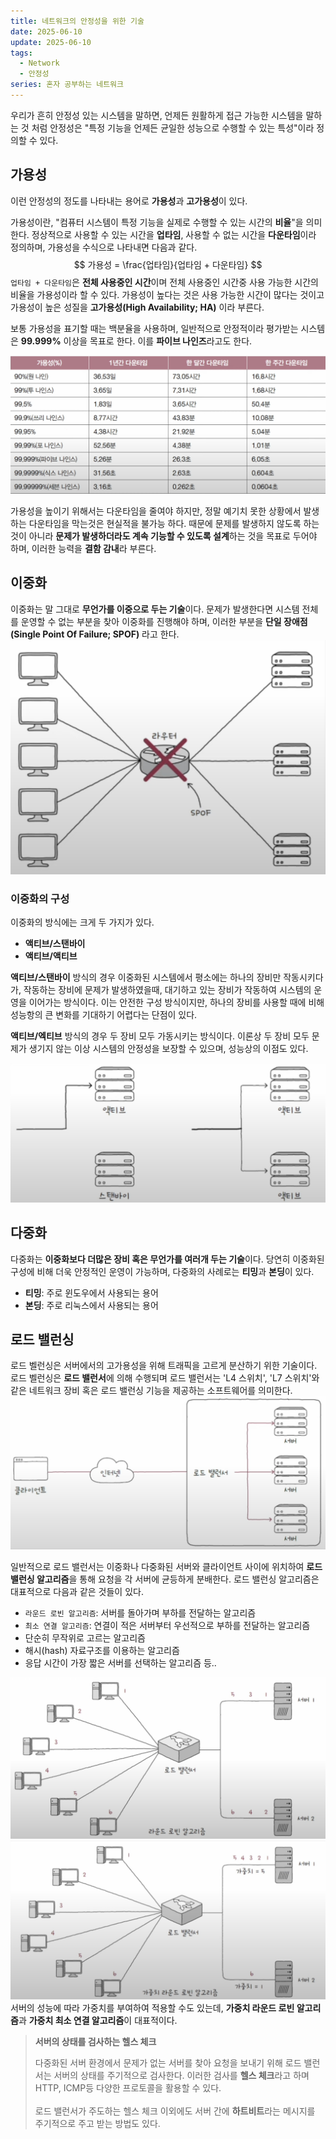 ```yaml
---
title: 네트워크의 안정성을 위한 기술
date: 2025-06-10
update: 2025-06-10
tags:
  - Network
  - 안정성
series: 혼자 공부하는 네트워크
---
```

우리가 흔히 안정성 있는 시스템을 말하면, 언제든 원활하게 접근 가능한 시스템을 말하는 것 처럼 안정성은 "특정 기능을 언제든 균일한 성능으로 수행할 수 있는 특성"이라 정의할 수 있다.
## 가용성
이런 안정성의 정도를 나타내는 용어로 **가용성**과 **고가용성**이 있다. 

가용성이란, "컴퓨터 시스템이 특정 기능을 실제로 수행할 수 있는 시간의 **비율**"을 의미한다. 정상적으로 사용할 수 있는 시간을 **업타임**, 사용할 수 없는 시간을 **다운타임**이라 정의하며, 가용성을 수식으로 나타내면 다음과 같다.
$$
가용성 = \frac{업타임}{업타임 + 다운타임}
$$
`업타임 + 다운타임`은 **전체 사용중인 시간**이며 전체 사용중인 시간중 사용 가능한 시간의 비율을 가용성이라 할 수 있다. 가용성이 높다는 것은 사용 가능한 시간이 많다는 것이고 가용성이 높은 성질을 **고가용성(High Availability; HA)** 이라 부른다.

보통 가용성을 표기할 때는 백분율을 사용하며, 일반적으로 안정적이라 평가받는 시스템은 **99.999%** 이상을 목표로 한다. 이를 **파이브 나인즈**라고도 한다.

![가용성에 따른 다운타임 표](ST_1.png)

가용성을 높이기 위해서는 다운타임을 줄여야 하지만, 정말 예기치 못한 상황에서 발생하는 다운타임을 막는것은 현실적을 불가능 하다. 때문에 문제를 발생하지 않도록 하는것이 아니라 **문제가 발생하더라도 계속 기능할 수 있도록 설계**하는 것을 목표로 두어야 하며, 이러한 능력을 **결함 감내**라 부른다.

## 이중화
이중화는 말 그대로 **무언가를 이중으로 두는 기술**이다. 문제가 발생한다면 시스템 전체를 운영할 수 없는 부분을 찾아 이중화를 진행해야 하며, 이러한 부분을 **단일 장애점(Single Point Of Failure; SPOF)** 라고 한다.
![해당 사진에서 SPOF는 라우터이다](ST_2.png)

### 이중화의 구성
이중화의 방식에는 크게 두 가지가 있다.

- **액티브/스탠바이**
- **액티브/액티브**

**액티브/스탠바이** 방식의 경우 이중화된 시스템에서 평소에는 하나의 장비만 작동시키다가, 작동하는 장비에 문제가 발생하였을때, 대기하고 있는 장비가 작동하여 시스템의 운영을 이어가는 방식이다. 이는 안전한 구성 방식이지만, 하나의 장비를 사용할 때에 비해 성능항의 큰 변화를 기대하기 어렵다는 단점이 있다.

**액티브/엑티브** 방식의 경우 두 장비 모두 가동시키는 방식이다. 이론상 두 장비 모두 문제가 생기지 않는 이상 시스템의 안정성을 보장할 수 있으며, 성능상의 이점도 있다.

![액티브/스탠바이, 액티브/액티브 방식](ST_3.png)
## 다중화
다중화는 **이중화보다 더많은 장비 혹은 무언가를 여러개 두는 기술**이다. 당연히 이중화된 구성에 비해 더욱 안정적인 운영이 가능하며, 다중화의 사례로는 **티밍**과 **본딩**이 있다.
- **티밍**: 주로 윈도우에서 사용되는 용어
- **본딩**: 주로 리눅스에서 사용되는 용어

## 로드 밸런싱
로드 벨런싱은 서버에서의 고가용성을 위해 트래픽을 고르게 분산하기 위한 기술이다. 로드 벨런싱은 **로드 밸런서**에 의해 수행되며 로드 밸런서는 'L4 스위치', 'L7 스위치'와 같은 네트워크 장비 혹은 로드 밸런싱 기능을 제공하는 소프트웨어를 의미한다.
![로드 밸런서의 위치 사진](ST_4.png)

일반적으로 로드 밸런서는 이중화나 다중화된 서버와 클라이언트 사이에 위치하여 **로드 밸런싱 알고리즘**을 통해 요청을 각 서버에 균등하게 분배한다. 로드 밸런싱 알고리즘은 대표적으로 다음과 같은 것들이 있다.

- `라운드 로빈 알고리즘`: 서버를 돌아가며 부하를 전달하는 알고리즘
- `최소 연결 알고리즘`: 연결이 적은 서버부터 우선적으로 부하를 전달하는 알고리즘
- 단순히 무작위로 고르는 알고리즘
- 해시(hash) 자료구조를 이용하는 알고리즘
- 응답 시간이 가장 짧은 서버를 선택하는 알고리즘 등..

![라운드 로빈 알고리즘](ST_5.png)
![가중치 라운드 로빈 알고리즘](ST_6.png)
서버의 성능에 따라 가중치를 부여하여 적용할 수도 있는데, **가중치 라운드 로빈 알고리즘**과 **가중치 최소 연결 알고리즘**이 대표적이다.

> **서버의 상태를 검사하는 헬스 체크**
> 
> 다중화된 서버 환경에서 문제가 없는 서버를 찾아 요청을 보내기 위해 로드 밸런서는 서버의 상태를 주기적으로 검사한다. 이러한 검사를 **헬스 체크**라고 하며 HTTP, ICMP등 다양한 프로토콜을 활용할 수 있다.
> </br>
> </br>
> 로드 밸런서가 주도하는 헬스 체크 이외에도 서버 간에 **하트비트**라는 메시지를 주기적으로 주고 받는 방법도 있다.